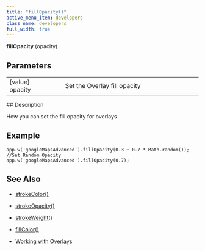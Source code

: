 ```yaml
---
title: "fillOpacity()"
active_menu_item: developers
class_name: developers
full_width: true
---
```



**fillOpacity** (opacity)

## Parameters

<table>
<tr>
<td width="169">
{value} opacity

</td>
<td width="17">
</td>
<td width="694">
Set the Overlay fill opacity

</td>
</tr>
</table>
## Description

How you can set the fill opacity for overlays

## **Example**

     
    app.w('googleMapsAdvanced').fillOpacity(0.3 + 0.7 * Math.random());  //Set Random Opacity
    app.w('googleMapsAdvanced').fillOpacity(0.7);
     
     
   

## **See Also**

 - [strokeColor()](/developers/user-guide/scripting-apis/client-api/widget-object-functions/advanced-maps/strokecolor)

 - [strokeOpacity()](/developers/user-guide/scripting-apis/client-api/widget-object-functions/advanced-maps/strokeopacity)

 - [strokeWeight()](/developers/user-guide/scripting-apis/client-api/widget-object-functions/advanced-maps/strokeweight)

 - [fillColor()](/developers/user-guide/scripting-apis/client-api/widget-object-functions/advanced-maps/fillcolor)

 - [Working with Overlays](/developers/user-guide/product-guide/advanced-important-widgets/google-v3-maps-widget/working-with-overlays/)

